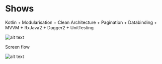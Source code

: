 # Shows

Kotlin + Modularisation + Clean Architecture + Pagination + Databinding + MVVM + RxJava2 + Dagger2 + UnitTesting

![alt text](https://docs.google.com/uc?id=1bO4fsmQKuSCshiaPlWXSzK6myizVaprA)

Screen flow

![alt text](https://docs.google.com/uc?id=1wFYbqqz9OxntYWdgbfaGQalR_zmamdby)
